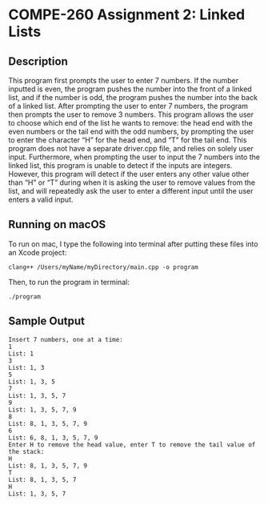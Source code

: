 # COMPE-260 Assignment 2: Linked Lists
## Description
This program first prompts the user to enter 7 numbers. If the number inputted is
even, the program pushes the number into the front of a linked list, and if the number is
odd, the program pushes the number into the back of a linked list. After prompting the
user to enter 7 numbers, the program then prompts the user to remove 3 numbers. This
program allows the user to choose which end of the list he wants to remove: the head
end with the even numbers or the tail end with the odd numbers, by prompting the user
to enter the character “H” for the head end, and “T” for the tail end. This program does
not have a separate driver.cpp file, and relies on solely user input. Furthermore, when
prompting the user to input the 7 numbers into the linked list, this program is unable to
detect if the inputs are integers. However, this program will detect if the user enters any
other value other than “H” or “T” during when it is asking the user to remove values from
the list, and will repeatedly ask the user to enter a different input until the user enters a
valid input.
## Running on macOS
To run on mac, I type the following into terminal after putting these files into an Xcode project:
```
clang++ /Users/myName/myDirectory/main.cpp -o program
```
Then, to run the program in terminal:
```
./program
```
## Sample Output
```
Insert 7 numbers, one at a time:
1
List: 1
3
List: 1, 3
5
List: 1, 3, 5
7
List: 1, 3, 5, 7
9
List: 1, 3, 5, 7, 9
8
List: 8, 1, 3, 5, 7, 9
6
List: 6, 8, 1, 3, 5, 7, 9
Enter H to remove the head value, enter T to remove the tail value of the stack:
H
List: 8, 1, 3, 5, 7, 9
T
List: 8, 1, 3, 5, 7
H
List: 1, 3, 5, 7
```

